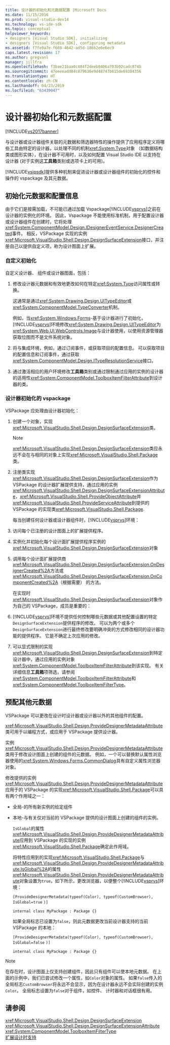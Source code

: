 ```yaml
---
title: 设计器的初始化和元数据配置 |Microsoft Docs
ms.date: 11/15/2016
ms.prod: visual-studio-dev14
ms.technology: vs-ide-sdk
ms.topic: conceptual
helpviewer_keywords:
- designers [Visual Studio SDK], initializing
- designers [Visual Studio SDK], configuring metadata
ms.assetid: f7fe9a7e-f669-4642-ad5d-186b2e6e6ec9
caps.latest.revision: 17
ms.author: gregvanl
manager: jillfra
ms.openlocfilehash: f3bae21baa0c484f2deeb8406a703b92cadc874b
ms.sourcegitcommit: 47eeeeadd84c879636e9d48747b615de69384356
ms.translationtype: HT
ms.contentlocale: zh-CN
ms.lasthandoff: 04/23/2019
ms.locfileid: "63439047"
---
```

# <a name="designer-initialization-and-metadata-configuration"></a>设计器初始化和元数据配置
[!INCLUDE[vs2017banner](../includes/vs2017banner.md)]

与设计器或设计器组件关联的元数据和筛选器特性的操作提供了应用程序定义将哪些工具由特定的设计器，以处理不同的机制<xref:System.Type>对象 （如数据结构类或图形实体），在设计器不可用时，以及如何配置 Visual Studio IDE 以支持在设计器 (对于实例这**工具箱**类别或选项卡上的可用)。  
  
 [!INCLUDE[vsipsdk](../includes/vsipsdk-md.md)]提供多种机制来促进设计器或设计器组件的初始化的控件和操作的 vspackage 及其元数据。  
  
## <a name="initializing-metadata-and-configuration-information"></a>初始化元数据和配置信息  
 由于它们是按需加载，不可能已通过加载 Vspackage[!INCLUDE[vsprvs](../includes/vsprvs-md.md)]之前在设计器的实例化的环境。 因此，Vspackage 不能使用标准机制，用于配置设计器或设计器组件在创建时，它将处理<xref:System.ComponentModel.Design.IDesignerEventService.DesignerCreated>事件。 相反，VSPackage 实现的实例<xref:Microsoft.VisualStudio.Shell.Design.DesignSurfaceExtension>接口，并注册自己以提供自定义项，称为设计图面上扩展。  
  
### <a name="customizing-initialization"></a>自定义初始化  
 自定义设计器、 组件或设计器图面，包括：  
  
1. 修改设计器元数据和有效地更改如何在特定<xref:System.Type>访问属性或转换。  
  
     这通常是通过<xref:System.Drawing.Design.UITypeEditor>或<xref:System.ComponentModel.TypeConverter>机制。  
  
     例如，当<xref:System.Windows.Forms>-基于设计器进行了初始化，[!INCLUDE[vsprvs](../includes/vsprvs-md.md)]环境修改<xref:System.Drawing.Design.UITypeEditor>为<xref:System.Web.UI.WebControls.Image>与设计器使用，以使用资源管理器获取位图而不是文件系统对象。  
  
2. 将与集成环境，例如，通过订阅事件，或获取项目的配置信息。 可以获取项目的配置信息和订阅事件，通过获取<xref:System.ComponentModel.Design.ITypeResolutionService>接口。  
  
3. 通过激活相应的用户环境修改**工具箱**类别或通过限制通过应用的实例的设计器的适用性<xref:System.ComponentModel.ToolboxItemFilterAttribute>到设计器的类。  
  
### <a name="designer-initialization-by-a-vspackage"></a>设计器初始化的 vspackage  
 VSPackage 应处理由设计器初始化：  
  
1. 创建一个对象，实现<xref:Microsoft.VisualStudio.Shell.Design.DesignSurfaceExtension>类。  
  
   > [!NOTE]
   > <xref:Microsoft.VisualStudio.Shell.Design.DesignSurfaceExtension>类应永远不会在与相同的对象上实现<xref:Microsoft.VisualStudio.Shell.Package>类。  
  
2. 注册类实现<xref:Microsoft.VisualStudio.Shell.Design.DesignSurfaceExtension>作为 VSPackage 的设计器扩展提供支持，通过应用的实例<xref:Microsoft.VisualStudio.Shell.Design.DesignSurfaceExtensionAttribute>，<xref:Microsoft.VisualStudio.Shell.ProvideObjectAttribute>并<xref:Microsoft.VisualStudio.Shell.ProvideServiceAttribute>到提供的 VSPackage 的实现类<xref:Microsoft.VisualStudio.Shell.Package>.  
  
   每当创建任何设计器或设计器组件时，[!INCLUDE[vsprvs](../includes/vsprvs-md.md)]环境：  
  
3. 访问每个已注册的设计图面上的扩展提供程序。  
  
4. 实例化并初始化每个设计面扩展提供程序实例的<xref:Microsoft.VisualStudio.Shell.Design.DesignSurfaceExtension>对象  
  
5. 调用每个设计面扩展提供商<xref:Microsoft.VisualStudio.Shell.Design.DesignSurfaceExtension.OnDesignerCreated%2A>方法或<xref:Microsoft.VisualStudio.Shell.Design.DesignSurfaceExtension.OnComponentCreated%2A>（根据需要） 的方法。  
  
   在实现时<xref:Microsoft.VisualStudio.Shell.Design.DesignSurfaceExtension>对象作为自己的 VSPackage，成员是重要的：  
  
6. [!INCLUDE[vsprvs](../includes/vsprvs-md.md)]环境不提供任何控制哪些元数据或其他配置设置的特定`DesignSurfaceExtension`提供程序的修改。 可以为两个或多个`DesignSurfaceExtension`进行最终修改要明确冲突的方式修改相同的设计器功能的提供程序。 它是不确定上次应用的修改。  
  
7. 可以显式限制的实现<xref:Microsoft.VisualStudio.Shell.Design.DesignSurfaceExtension>到特定设计器中，通过应用的实例对象<xref:System.ComponentModel.ToolboxItemFilterAttribute>到该实现。 有关详细信息**工具箱**项筛选，请参阅<xref:System.ComponentModel.ToolboxItemFilterAttribute>和<xref:System.ComponentModel.ToolboxItemFilterType>。  
  
## <a name="additional-metadata-provisioning"></a>预配其他元数据  
 VSPackage 可以更改在设计时设计器或设计器以外的其他组件的配置。  
  
 <xref:Microsoft.VisualStudio.Shell.Design.ProvideDesignerMetadataAttribute>类可用于以编程方式，或应用于 VSPackage 提供设计器。  
  
 实例<xref:Microsoft.VisualStudio.Shell.Design.ProvideDesignerMetadataAttribute>类用于修改设计图面上创建的组件的元数据。 例如，一个可以替换默认属性浏览器使用的<xref:System.Windows.Forms.CommonDialog>具有自定义属性浏览器对象。  
  
 修改提供的实例<xref:Microsoft.VisualStudio.Shell.Design.ProvideDesignerMetadataAttribute>应用于的 VSPackage 的实现<xref:Microsoft.VisualStudio.Shell.Package>可以具有两个作用域之一：  
  
- 全局-的所有新实例的给定组件  
  
- 本地-与有关仅对当前的 VSPackage 提供的设计图面上创建的组件的实例。  
  
  `IsGlobal`的属性<xref:Microsoft.VisualStudio.Shell.Design.ProvideDesignerMetadataAttribute>应用到 VSPackage 的实现的实例<xref:Microsoft.VisualStudio.Shell.Package>确定此作用域。  
  
  将特性应用到的实现<xref:Microsoft.VisualStudio.Shell.Package>与<xref:Microsoft.VisualStudio.Shell.Design.ProvideDesignerMetadataAttribute.IsGlobal%2A>的属性<xref:Microsoft.VisualStudio.Shell.Design.ProvideDesignerMetadataAttribute>对象设置为`true`，如下所示，更改浏览器，以便整个[!INCLUDE[vsprvs](../includes/vsprvs-md.md)]环境：  
  
  `[ProvideDesignerMetadata(typeof(Color), typeof(CustomBrowser),`   `IsGlobal=true`  `)]`  
  
  `internal class MyPackage : Package {}`  
  
  如果全局标志已设置为`false`，则此元数据更改当前设计器支持的当前 VSPackage 的本地：  
  
  `[ProvideDesignerMetadata(typeof(Color), typeof(CustomBrowser),`   `IsGlobal=false`  `)]`  
  
  `internal class MyPackage : Package {}`  
  
> [!NOTE]
> 在存在时，设计图面上仅支持创建组件，因此只有组件可以使本地元数据。 在上面的示例中，我们已尝试修改一个属性，如`Color`对象的属性。 如果`false`传入的全局标志`CustomBrowser`将永远不会显示，因为在设计器永远不会实际创建的实例`Color`。 全局标志设置为`false`对于组件，如控件、 计时器和对话框很有用。  
  
## <a name="see-also"></a>请参阅  
 <xref:Microsoft.VisualStudio.Shell.Design.DesignSurfaceExtension>   
 <xref:Microsoft.VisualStudio.Shell.Design.DesignSurfaceExtensionAttribute>   
 <xref:System.ComponentModel.ToolboxItemFilterType>   
 [扩展设计时支持](http://msdn.microsoft.com/library/d6ac8a6a-42fd-4bc8-bf33-b212811297e2)
